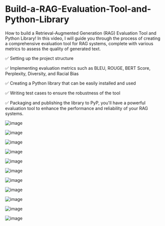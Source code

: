 # Build-a-RAG-Evaluation-Tool-and-Python-Library

How to build a Retrieval-Augmented Generation (RAG) Evaluation Tool and Python Library! In this video, I will guide you through the process of creating a comprehensive evaluation tool for RAG 
systems, complete with various metrics to assess the quality of generated text.

✅ Setting up the project structure
 
✅ Implementing evaluation metrics such as BLEU, ROUGE, BERT Score, Perplexity, Diversity, and Racial Bias 
 
✅ Creating a Python library that can be easily installed and used

✅ Writing test cases to ensure the robustness of the tool 
 
✅ Packaging and publishing the library to PyP, you'll have a powerful evaluation tool to enhance the performance and reliability of your RAG systems.

![image](https://github.com/Siddhartha082/Build-a-RAG-Evaluation-Tool-and-Python-Library/assets/110781138/d622299a-5c1c-40f5-bf25-f1a2ced70a68)

![image](https://github.com/Siddhartha082/Build-a-RAG-Evaluation-Tool-and-Python-Library/assets/110781138/d5168f13-af4c-4f7d-a46b-0bcb68963ec9)

![image](https://github.com/Siddhartha082/Build-a-RAG-Evaluation-Tool-and-Python-Library/assets/110781138/b91d8d93-9dd2-4cd9-9827-5b67ce02acf0)

![image](https://github.com/Siddhartha082/Build-a-RAG-Evaluation-Tool-and-Python-Library/assets/110781138/1716c143-c58f-44cc-9c13-6b47a13b83c9)

![image](https://github.com/Siddhartha082/Build-a-RAG-Evaluation-Tool-and-Python-Library/assets/110781138/864680f7-aecf-4e35-b94e-deb8ed6accf3)

![image](https://github.com/Siddhartha082/Build-a-RAG-Evaluation-Tool-and-Python-Library/assets/110781138/4abb7607-459d-4485-b442-2ef68861b18c)

![image](https://github.com/Siddhartha082/Build-a-RAG-Evaluation-Tool-and-Python-Library/assets/110781138/fa69b197-db0d-4059-9507-f03b5243f344)

![image](https://github.com/Siddhartha082/Build-a-RAG-Evaluation-Tool-and-Python-Library/assets/110781138/16b4376a-283c-4c64-b68e-0f18eb3f58ce)

![image](https://github.com/Siddhartha082/Build-a-RAG-Evaluation-Tool-and-Python-Library/assets/110781138/18688157-1d01-4a8a-9f4f-5f2ac4c55443)

![image](https://github.com/Siddhartha082/Build-a-RAG-Evaluation-Tool-and-Python-Library/assets/110781138/9a6f4e01-38b2-4404-8a4e-203c71a208cd)

![image](https://github.com/Siddhartha082/Build-a-RAG-Evaluation-Tool-and-Python-Library/assets/110781138/f67621ca-a552-409d-b44c-55286f87119c)






















